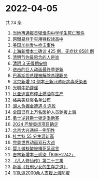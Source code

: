 # 2022-04-05

共 24 条

<!-- BEGIN ZHIHUSEARCH -->
<!-- 最后更新时间 Tue Apr 05 2022 10:21:16 GMT+0800 (China Standard Time) -->
1. [当地再通报灵璧渔沟中学学生死亡案件](https://www.zhihu.com/search?q=灵璧)
1. [网曝易烊千玺用特权读高中](https://www.zhihu.com/search?q=易烊千玺特权)
1. [美国加州发生枪击事件](https://www.zhihu.com/search?q=加州枪击)
1. [上海新增本土确诊 425 例，无症状 8581 例](https://www.zhihu.com/search?q=上海新增)
1. [清明节你最思念的人是谁](https://www.zhihu.com/search?q=清明)
1. [清明 3 天假期安排](https://www.zhihu.com/search?q=清明假期)
1. [进击的巨人动画最终季更新](https://www.zhihu.com/search?q=进击的巨人)
1. [巴基斯坦总理被解除总理职务](https://www.zhihu.com/search?q=巴基斯坦)
1. [北京新增 10 例本土新冠肺炎病毒感染者](https://www.zhihu.com/search?q=北京疫情)
1. [光明牛奶辟谣](https://www.zhihu.com/search?q=光明牛奶)
1. [比亚迪宣布停止燃油车生产](https://www.zhihu.com/search?q=比亚迪)
1. [格莱美获奖名单公布](https://www.zhihu.com/search?q=格莱美)
1. [湖人负掘金遭遇 6 连败](https://www.zhihu.com/search?q=湖人)
1. [全国已有上万名医护人员驰援上海](https://www.zhihu.com/search?q=驰援上海)
1. [勇士逆转爵士锁定季后赛](https://www.zhihu.com/search?q=勇士)
1. [2024 巴黎奥运项目确定](https://www.zhihu.com/search?q=巴黎奥运)
1. [北京大兴通报一例阳性](https://www.zhihu.com/search?q=大兴阳性人员)
1. [杜兰特 55 分生涯新高](https://www.zhihu.com/search?q=杜兰特)
1. [完美世界动画双石大战](https://www.zhihu.com/search?q=完美世界动画)
1. [婴儿做核酸被捅死系谣言](https://www.zhihu.com/search?q=婴儿做核酸被捅死)
1. [吉林新增本土感染「836+2742」](https://www.zhihu.com/search?q=吉林新增)
1. [《凡人修仙传》第二十三集](https://www.zhihu.com/search?q=凡人修仙传)
1. [新番《处刑少女的生存之道》](https://www.zhihu.com/search?q=处刑少女的生存之道)
1. [军队派2000余人支援上海防疫](https://www.zhihu.com/search?q=军队驰援)
<!-- END ZHIHUSEARCH -->
